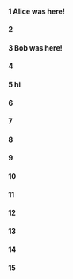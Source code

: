 #### 1 Alice was here!
#### 2
#### 3 Bob was here!
#### 4
#### 5 hi 
#### 6
#### 7
#### 8
#### 9
#### 10
#### 11
#### 12
#### 13
#### 14
#### 15